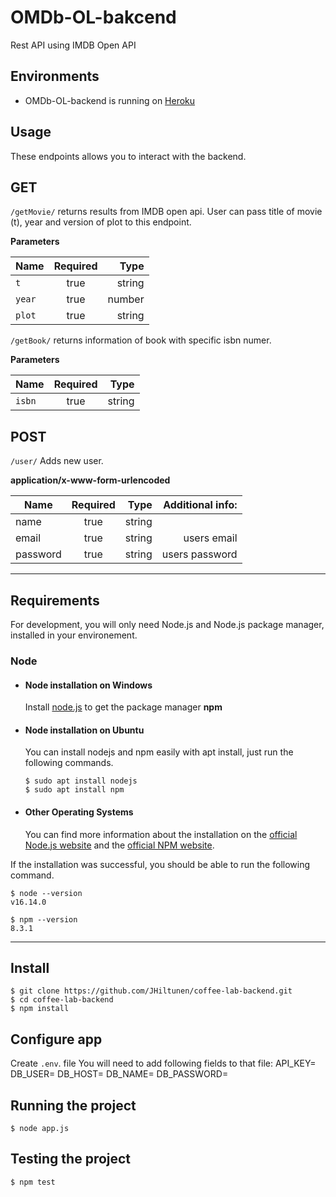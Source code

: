 # OMDb-OL-bakcend
Rest API using IMDB Open API

## Environments
- OMDb-OL-backend  is running on [Heroku](https://omdb-ol-backend.herokuapp.com/)

## Usage
These endpoints allows you to interact with the backend.
## GET
`/getMovie/` returns results from IMDB open api. User can pass title of movie (t), year and version of plot to this endpoint.

**Parameters**


| Name          | Required      | Type  |
| ------------- |:-------------:| -----:|
| `t`           | true          |string |
| `year`        | true          |number |
| `plot`        | true          |string |

`/getBook/` returns information of book with specific isbn numer.

**Parameters**


| Name          | Required      | Type  |
| ------------- |:-------------:| -----:|
| `isbn`           | true          |string |

## POST
`/user/` Adds new user.

**application/x-www-form-urlencoded**


| Name          | Required      | Type  | Additional info:|
| ------------- |:-------------:| -----:| ---------------:|
| name          | true          |string |                 |
| email         | true          |string |  users email    | 
| password      | true          |string |   users password|

---
## Requirements

For development, you will only need Node.js and Node.js package manager, installed in your environement.

### Node
- #### Node installation on Windows
  Install [node.js](https://nodejs.org/en/) to get the package manager **npm**

- #### Node installation on Ubuntu

  You can install nodejs and npm easily with apt install, just run the following commands.

      $ sudo apt install nodejs
      $ sudo apt install npm

- #### Other Operating Systems
  You can find more information about the installation on the [official Node.js website](https://nodejs.org/) and the [official NPM website](https://npmjs.org/).

If the installation was successful, you should be able to run the following command.

    $ node --version
    v16.14.0

    $ npm --version
    8.3.1

---

## Install

    $ git clone https://github.com/JHiltunen/coffee-lab-backend.git
    $ cd coffee-lab-backend
    $ npm install

## Configure app

Create `.env`. file You will need to add following fields to that file:
  API_KEY=
  DB_USER=
  DB_HOST=
  DB_NAME=
  DB_PASSWORD=
## Running the project

    $ node app.js

## Testing the project

    $ npm test

